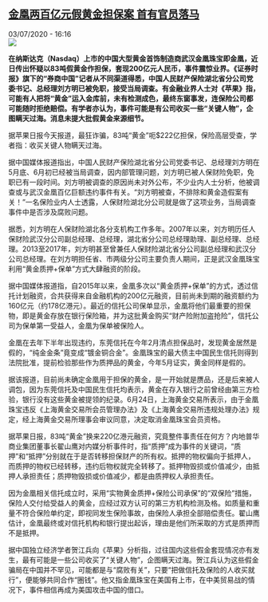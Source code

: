 <!--1593788177000-->
[金凰两百亿元假黄金担保案 首有官员落马](http://www.rfi.fr//cn/%E4%B8%AD%E5%9B%BD/20200703-%E9%87%91%E5%87%B0%E4%B8%A4%E7%99%BE%E4%BA%BF%E5%85%83%E5%81%87%E9%BB%84%E9%87%91%E6%8B%85%E4%BF%9D%E6%A1%88-%E9%A6%96%E6%9C%89%E5%AE%98%E5%91%98%E8%90%BD%E9%A9%AC)
------

<div>03/07/2020 - 16:16</div><img src="https://s.rfi.fr/media/display/9be73dd6-0fc2-11ea-bc9f-005056a99247/w:310/p:16x9/hj_1.jpg"><p><strong>在纳斯达克（Nasdaq）上市的中国大型黄金首饰制造商武汉金凰珠宝即金凰，近日传出怀疑以83吨假黄金作担保，套现200亿元人民币，事件震惊业界。《证券时报》旗下的“券商中国”记者从不同渠道得悉，中国人民财产保险湖北省分公司党委书记、总经理刘方明已被免职，接受当局调查。有金融业界人士对《苹果》指，可能有人把将“黄金”运入金库前，未有检测成色，最终东窗事发，连保险公司都可能随时拒绝赔偿。有学者亦认为，事件可能是有公司收买一些“关键人物”，企图瞒天过海。消息未提大批假黄金来源细节。</strong></p><div class="t-content__body u-clearfix"><div class="m-interstitial"></div><p>据苹果日报今天报道，最狂诈骗，83吨“黄金”呃$222亿担保，保险高层受查，学者指：收买关键人物瞒天过海。</p><p>据中国媒体报道指出，中国人民财产保险湖北省分公司党委书记、总经理刘方明在5月底、6月初已经被当局调查，因内部管理问题，刘方明已被人保财险免职，免职已有一段时间。刘方明被调查的原因尚未对外公布，不少业内人士分析，他被调查或与武汉金凰百亿巨额违约事件有关。“刘方明被查，不排除和黄金造假案有关！”一名保险业内人士透露，人保财险湖北分公司就是做了这项业务，当局调查事件中是否涉及腐败问题。</p><p>据悉，刘方明在人保财险湖北各分支机构工作多年。2007年以来，刘方明历任人保财险武汉分公司副总经理、总经理，湖北省分公司总经理助理、副总经理、总经理。2013至2017年，刘方明甚至曾兼任人保财险湖北省分公司副总经理和武汉分公司总经理。在刘方明担任省、市两级分公司主要负责人期间，正是武汉金凰珠宝利用“黄金质押+保单”方式大肆融资的阶段。</p><p>据中国媒体报道指，自2015年以来，金凰多次以“黄金质押+保单”的方式，透过信托计划融资，合共获得来自金融机构的200亿元融资，目前尚未到期的融资额约为160亿元（约178亿港元）。最近的信托公司保单显示，金凰将他们最重要的担保物，即是黄金存放在银行保险箱，并为这批黄金购买“财产险附加盗抢险”，信托公司为保单第一受益人，金凰为保单被保险人。</p><p>金凰在去年下半年出现违约，东莞信托在今年2月清点担保品时，发现黄金居然是假的，“纯金金条”竟变成“镀金铜合金”。金凰珠宝的最大债主中国民生信托则得到法院批准，提前检验那些作为质押品的黄金，今年5月证实，黄金同样是假的。</p><p>据该报道，目前尚未确定金凰用于担保的黄金，是一开始就是赝品，还是后来被人调包，因为东莞信托及中国民生信托均表示，黄金在存入银行之前曾经由第三方检验，银行没有这些黄金被提领的纪录。6月24日，上海黄金交易所表示，由于金凰珠宝违反《上海黄金交易所会员管理办法》及《上海黄金交易所违规处理办法》规定，经上海黄金交易所理事会审议同意，决定取消金凰珠宝会员资格。</p><p>据苹果日报，83吨“黄金”换来220亿港元融资，究竟整件事责任在何方？内地普华商业集团董事长翟山鹰对内媒分析事件时，指“质押”成为事件的关键词，“质押”和“抵押”分别就在于是否转移担保财产的所有权。抵押的物权偏向于抵押人，而质押的物权已经转移，违约后物权就完全转移了。抵押物毁损或价值减少，由抵押人承担责任；质押物毁损或价值减少，都是由质押权人承担责任。</p><p>因为金凰相关信托成立时，采用“实物黄金质押+保险公司承保”的“双保险”措施，保险人交付给受益人的黄金，应经过双方认可的第三方机构检测及格。如质量和重量不符合保险单约定，即视同发生保险事故，由保险人承担全部赔偿责任。翟山鹰估计，金凰最终或对信托机构和银行提出起诉，理由是他们所采取的方式是质押而不是抵押。</p><p>据中国独立经济学者贺江兵向《苹果》分析指，过往国内这些假金套现情况亦有发生，最有可能是一些公司收买了“关键人物”，企图瞒天过海。贺江兵认为这些假金骗局在中国并不罕见，可能都是与“腐败有关”，只要“把做信托及保险的人收买就行”，便能够共同合作“圈钱”。他又指金凰珠宝在美国有上市，在中美贸易战的情况下，事件相信再成为美国攻击中国的借口。</p><div class="o-self-promo o-self-promo--nl o-self-promo--hidden" data-selfpromo-newsletter></div><div class="o-self-promo o-self-promo--app o-self-promo--hidden" data-selfpromo-app></div></div>

